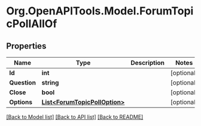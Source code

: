 # Org.OpenAPITools.Model.ForumTopicPollAllOf

## Properties

Name | Type | Description | Notes
------------ | ------------- | ------------- | -------------
**Id** | **int** |  | [optional] 
**Question** | **string** |  | [optional] 
**Close** | **bool** |  | [optional] 
**Options** | [**List&lt;ForumTopicPollOption&gt;**](ForumTopicPollOption.md) |  | [optional] 

[[Back to Model list]](../../README.md#documentation-for-models) [[Back to API list]](../../README.md#documentation-for-api-endpoints) [[Back to README]](../../README.md)

